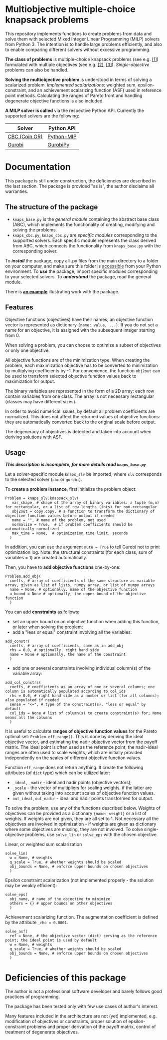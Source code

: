 # Multiobjective multiple-choice knapsack problems

This repository implements functions to create problems from data and solve them with selected Mixed Integer Linear Programming (MILP) solvers from Python 3. The intention is to handle large problems efficiently, and also to enable comparing different solvers without excessive programming.

**The class of problems** is multiple-choice knapsack problems (see e.g. [[1]](https://doi.org/10.1007/978-3-540-24777-7_11)) formulated with multiple objectives (see e.g. [[2]](https://doi.org/10.1007/978-1-4615-5563-6), [[3]](https://doi.org/10.1007/978-3-319-32756-3)). *Single-objective* problems can also be handled.

**Solving the multiobjective problem** is understood in terms of solving a scalarized problem. *Implemented scalarizations*: weighted sum, epsilon-constraint, and an achievement scalarizing function (ASF) used in reference point methods. Calculating the ranges of Pareto front and handling degenerate objective functions is also included.

**A MILP solver is called** via the respective Python API. Currently the supported solvers are the following:

| Solver | Python API |
|---|---|
| [CBC (Coin OR)](https://en.wikipedia.org/wiki/COIN-OR#CBC) | [Python-MIP](https://python-mip.com/)
| [Gurobi](https://en.wikipedia.org/wiki/Gurobi)| [GurobiPy](https://www.gurobi.com/documentation/9.0/quickstart_mac/the_grb_python_interface_f.html) |

# Documentation
This package is still under construction, the deficiencies are described in the last section. The package is provided "as is", the author disclaims all warranties.

## The structure of the package

- `knaps_base.py` is the *general module* containing the abstract base class (ABC), which implements the functionality of creating, modifying and solving the problems. 
- `knaps_cbc.py`, `knaps_cbc.py` are *specific modules* corresponding to the supported solvers. Each specific module represents the class derived from ABC, which connects the functionality from `knaps_base.py` with the corresponding solver.

To ***install*** the package, copy all .py files from the main directory to a folder on your computer, and make sure this folder is [accessible](https://stackoverflow.com/questions/17806673/where-shall-i-put-my-self-written-python-packages/17811151#17811151) from your Python environment. To ***use*** the package, import specific modules corresponding to your selected solvers. To ***understand*** the package, read the general module.

There is [**an example**](https://github.com/podkop/MO-MC-knapsack/tree/master/Examples/Forestry) illustrating work with the package.

## Features

Objective functions (objectives) have their names; an objective function vector is represented as dictionary `{name: value, ...}`. If you do not set a name for an objective, it is assigned with the subsequent integer starting from 0.

When solving a problem, you can choose to optimize a subset of objectives or only one objective.

All objective functions are of the minimization type. When creating the problem, each maximization objective has to be converted to minimization by multiplying coefficients by -1. For convenience, the function `obj2out` can be used to transform selected objective function values back to maximization for output.

The binary variables are represented in the form of a 2D array: each row contain variables from one class. The array is not necessary rectangular (classes may have different sizes). 

In order to avoid numerical issues, by default all problem coefficients are normalized. This does not affect the returned values of objective functions: they are automatically converted back to the original scale before output.

The degeneracy of objectives is detected and taken into account when deriving solutions with ASF.

## Usage

***This description is incomplete, for more details read `knaps_base.py`***

Let a solver-specific module `knaps_slv` be imported, where `slv` corresponds to the selected solver (`cbc` or `gurobi`).

To **create a problem instance**, first initialize the problem object: 
```
Problem = knaps_slv.knapsack_slv(
   var_shape, # shape of the array of binary variables: a tuple (m,n) for rectangular, or a list of row lengths (ints) for non-rectangular
   obj2out = copy.copy, # a function to transform the dictionary of objective function values before output if needed
   name = "", # name of the problem, not used
   normalize = True,  # if problem coefficients should be automatically normalized
   max_time = None,  # optimization time limit, seconds
  )
  ```
In addition, you can use the argument `mute = True` to tell Gurobi not to print optimization log. Note: the structural constraints (for each class, sum of variables = 1) are created automatically.

Then, you have to **add objective functions** one-by-one:
```
Problem.add_obj(
  coeffs, # array of coefficients of the same structure as variable array, given as list of lists, numpy array, or list of numpy arrays
  name = None, # optionally, name of the objective function
  u_bound = None # optionally, the upper bound of the objective function
  )
```

You can add **constraints** as follows:
- set an upper bound on an objective function when adding this function, or later when solving the problem;
- add a "less or equal" constraint involving all the variables:
```
add_constr(
  coeffs, # array of coefficients, same as in add_obj
  rhs = 0.0, # optionally, right hand side
  name = None # optionally, the name of the constraint
  )
```
- add one or several constraints involving individual column(s) of the variable array:
```
add_col_constrs(
  coeffs, # coefficients as an array of one or several columns; one column is automatically populated according to col_ids
  rhs = 0.0, # right hand side as a number or list (for all columns); also populated if needed
  sense = "<=", # type of the constraint(s), "less or equal" by default
  col_ids = None # list of column(s) to create constraint(s) for; None means all the columns
  )
```

It is useful to calculate **ranges of objective function values** for the Pareto optimal set: `Problem.eff_range()`. This is done by deriving the ideal objective vector, and estimating the nadir objective vector from the payoff matrix. The ideal point is often used as the reference point; the nadir-ideal ranges are often used to scale weights, which are initially provided independently on the scales of different objective function values.

Function `eff_range` does not return anything. It create the following attributes (of `dict` type) which can be utilized later:
- `_ideal`, `_nadir` - ideal and nadir points (objective vectors);
- `_scale` - the vector of multipliers for scaling weights, if the latter are given without taking into account scales of objective function values.
- `out_ideal`, `out_nadir` - ideal and nadir points transformed for output.

To solve the problem, use any of the functions described below. Weights of objectives can be provided as a dictionary `{name: weight}` or a list of weights. If weights are not given, they are all set to 1. Not necessary all the objectives are involved in optimization - if weights are given as dictionary where some objectives are missing, they are not involved. To solve single-objective problems, use `solve_lin` or `solve_eps` with the chosen objective.

Linear, or weighted sum scalarization
```
solve_lin(
  w = None, # weights
  q_scale = True, # whether weights should be scaled
  obj_bounds = None, # enforce upper bounds on chosen objectives
  )
```

Epsilon constraint scalarization (not implemented properly - the solution may be weakly efficient):
```
solve_eps(
  obj_name, # name of the objective to minimize
  others = {} # upper bounds on other objectives
  )
```

Achievement scalarizing function. The augmentation coefficient is defined by the attribute `_rho = 0.0001`.
```
solve_asf(
  ref = None, # the objective vector (dict) serving as the reference point; the ideal point is used by default
  w = None, # weights
  q_scale = True, # whether weights should be scaled
  obj_bounds = None, # enforce upper bounds on chosen objectives
  )
``` 

# Deficiencies of this package

The author is not a professional software developer and barely follows good practices of programming.

The package has been tested only with few use cases of author's interest.

Many features included in the architecture are not (yet) implemented, e.g. modification of objectives or constraints, proper solution of epsilon-constraint problems and proper derivation of the payoff matrix, control of treatment of degenerate objectives.
